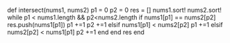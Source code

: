def intersect(nums1, nums2)
    p1 = 0
    p2 = 0
    res = []
    nums1.sort!
    nums2.sort!
    while p1 < nums1.length && p2<nums2.length
        if nums1[p1] == nums2[p2]
            res.push(nums1[p1])
            p1 +=1
            p2 +=1
        elsif nums1[p1] < nums2[p2]
            p1 +=1
        elsif nums2[p2] < nums1[p1]
            p2 +=1
        end
    end
    res
end
